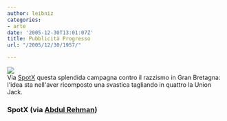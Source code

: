 ```yaml
---
author: leibniz
categories:
- arte
date: '2005-12-30T13:01:07Z'
title: Pubblicità Progresso
url: "/2005/12/30/1957/"

---
```

![](https://img.photobucket.com/albums/v260/abdulrehman/weblog/nusracism.jpg)  
Via [SpotX](https://spotx.blogosfere.it/2005/12/combattiamo_il_.html) questa splendida campagna contro il razzismo in Gran Bretagna: l'idea sta nell'aver ricomposto una svastica tagliando in quattro la Union Jack.

### SpotX (via [Abdul Rehman](https://www.abdulrehman.co.uk/))
